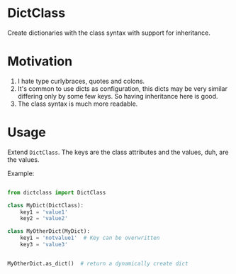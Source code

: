 # DictClass

Create dictionaries with the class syntax with support for inheritance.

# Motivation

1. I hate type curlybraces, quotes and colons.
2. It's common to use dicts as configuration, this dicts may be very similar differing only
   by some few keys. So having inheritance here is good.
3. The class syntax is much more readable.

# Usage

Extend `DictClass`. The keys are the class attributes and the values, duh, are the values.

Example:
```python

from dictclass import DictClass

class MyDict(DictClass):
    key1 = 'value1'
    key2 = 'value2'

class MyOtherDict(MyDict):
    key1 = 'notvalue1'  # Key can be overwritten
    key3 = 'value3'


MyOtherDict.as_dict()  # return a dynamically create dict
```
